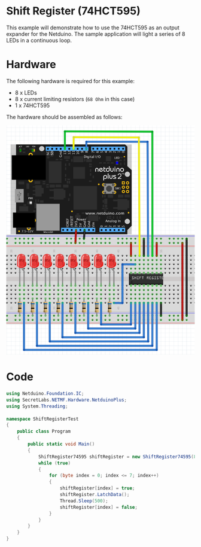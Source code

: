 # Shift Register (74HCT595)

This example will demonstrate how to use the 74HCT595 as an output expander for the Netduino.  The sample application will light a series of 8 LEDs in a continuous loop.

# Hardware

The following hardware is required for this example:

* 8 x LEDs
* 8 x current limiting resistors (`68 Ohm` in this case)
* 1 x 74HCT595

The hardware should be assembled as follows:

![74HCT595 on Breadboard](ShiftRegisterOnBreadboard.png)

# Code

```csharp
using Netduino.Foundation.IC;
using SecretLabs.NETMF.Hardware.NetduinoPlus;
using System.Threading;

namespace ShiftRegisterTest
{
    public class Program
    {
        public static void Main()
        {
            ShiftRegister74595 shiftRegister = new ShiftRegister74595(8, Pins.GPIO_PIN_D8);
            while (true)
            {
                for (byte index = 0; index <= 7; index++)
                {
                    shiftRegister[index] = true;
                    shiftRegister.LatchData();
                    Thread.Sleep(500);
                    shiftRegister[index] = false;
                }
            }
        }
    }
}
```